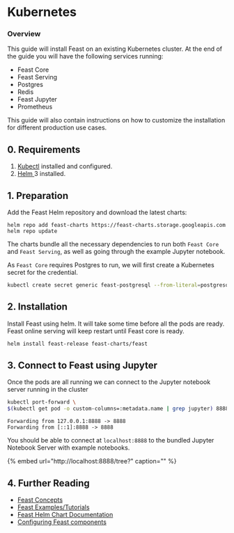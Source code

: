 # Kubernetes

### Overview <a id="m_5245424069798496115gmail-overview-1"></a>

This guide will install Feast on an existing Kubernetes cluster. At the end of the guide you will have the following services running:

* Feast Core
* Feast Serving
* Postgres
* Redis
* Feast Jupyter
* Prometheus

This guide will also contain instructions on how to customize the installation for different production use cases.

## 0. Requirements

1. [Kubectl](https://kubernetes.io/docs/tasks/tools/install-kubectl/) installed and configured.
2. [Helm ](https://helm.sh/)3 installed.

## 1. Preparation

Add the Feast Helm repository and download the latest charts:

```text
helm repo add feast-charts https://feast-charts.storage.googleapis.com
helm repo update
```

The charts bundle all the necessary dependencies to run both `Feast Core` and `Feast Serving`, as well as going through the example Jupyter notebook.

As `Feast Core` requires Postgres to run, we will first create a Kubernetes secret for the credential. 

```bash
kubectl create secret generic feast-postgresql --from-literal=postgresql-password=password
```

## 2. Installation

Install Feast using helm. It will take some time before all the pods are ready. Feast online serving will keep restart until Feast core is ready.

```bash
helm install feast-release feast-charts/feast
```

## 3. Connect to Feast using Jupyter

Once the pods are all running we can connect to the Jupyter notebook server running in the cluster

```bash
kubectl port-forward \
$(kubectl get pod -o custom-columns=:metadata.name | grep jupyter) 8888:8888
```

```text
Forwarding from 127.0.0.1:8888 -> 8888
Forwarding from [::1]:8888 -> 8888
```

You should be able to connect at `localhost:8888` to the bundled Jupyter Notebook Server with example notebooks.

{% embed url="http://localhost:8888/tree?" caption="" %}

## 4. Further Reading

* [Feast Concepts](../../concepts/overview.md)
* [Feast Examples/Tutorials](https://github.com/feast-dev/feast/tree/master/examples)
* [Feast Helm Chart Documentation](https://github.com/feast-dev/feast/blob/master/infra/charts/feast/README.md)
* [Configuring Feast components](../../reference/configuration-reference.md)



